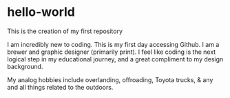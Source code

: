 # hello-world
This is the creation of my first repository

I am incredibly new to coding. This is my first day accessing Github. I am a brewer and graphic designer (primarily print). I feel like coding is the next logical step in my educational journey, and a great compliment to my design background. 

My analog hobbies include overlanding, offroading, Toyota trucks, & any and all things related to the outdoors.

